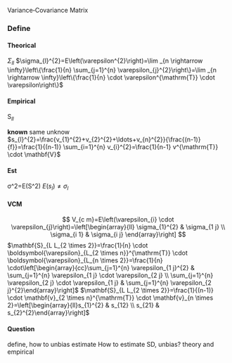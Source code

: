 Variance‐Covariance Matrix

### Define 
#### Theorical 
$\Sigma_{l l}$
$\sigma_{l}^{2}=E\left(\varepsilon^{2}\right)=\lim _{n \rightarrow \infty}\left\{\frac{1}{n} \sum_{j=1}^{n} \varepsilon_{j}^{2}\right\}=\lim _{n \rightarrow \infty}\left\{\frac{1}{n} \cdot \varepsilon^{\mathrm{T}} \cdot \varepsilon\right\}$
#### Empirical 
$\mathrm{S}_{l l}$

**known** same
unknow
$s_{l}^{2}=\frac{v_{1}^{2}+v_{2}^{2}+\ldots+v_{n}^{2}}{\frac{(n-1)}{f}}=\frac{1}{(n-1)} \sum_{i=1}^{n} v_{i}^{2}=\frac{1}{n-1} v^{\mathrm{T}} \cdot \mathbf{V}$



#### Est
σ^2=E(S^2)
$E\left(s_{l}\right) \neq \sigma_{l}$


#### VCM
$$
V_{c m}=E\left(\varepsilon_{i} \cdot \varepsilon_{j}\right)=\left[\begin{array}{ll}
\sigma_{1}^{2} & \sigma_{1 j} \\
\sigma_{i 1} & \sigma_{i j}
\end{array}\right]
$$
$\mathbf{S}_{L L_{2 \times 2}}=\frac{1}{n} \cdot \boldsymbol{\varepsilon}_{L_{2 \times n}}^{\mathrm{T}} \cdot \boldsymbol{\varepsilon}_{L_{n \times 2}}=\frac{1}{n} \cdot\left[\begin{array}{cc}\sum_{j=1}^{n} \varepsilon_{1 j}^{2} & \sum_{j=1}^{n} \varepsilon_{1 j} \cdot \varepsilon_{2 j} \\ \sum_{j=1}^{n} \varepsilon_{2 j} \cdot \varepsilon_{1 j} & \sum_{j=1}^{n} \varepsilon_{2 j}^{2}\end{array}\right]$
$\mathbf{S}_{L L_{2 \times 2}}=\frac{1}{(n-1)} \cdot \mathbf{v}_{2 \times n}^{\mathrm{T}} \cdot \mathbf{v}_{n \times 2}=\left[\begin{array}{ll}s_{1}^{2} & s_{12} \\ s_{21} & s_{2}^{2}\end{array}\right]$

#### Question
define, how to unbias estimate
How to estimate SD, unbias? theory and empirical